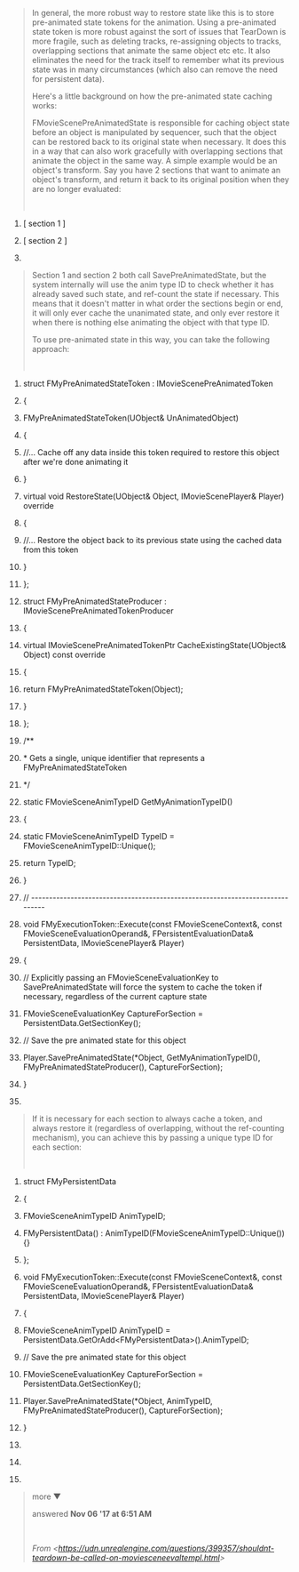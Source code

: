 > In general, the more robust way to restore state like this is to store pre-animated state tokens for the animation. Using a pre-animated state token is more robust against the sort of issues that TearDown is more fragile, such as deleting tracks, re-assigning objects to tracks, overlapping sections that animate the same object etc etc. It also eliminates the need for the track itself to remember what its previous state was in many circumstances (which also can remove the need for persistent data).
>
> Here's a little background on how the pre-animated state caching works:
>
> FMovieScenePreAnimatedState is responsible for caching object state before an object is manipulated by sequencer, such that the object can be restored back to its original state when necessary. It does this in a way that can also work gracefully with overlapping sections that animate the object in the same way. A simple example would be an object's transform. Say you have 2 sections that want to animate an object's transform, and return it back to its original position when they are no longer evaluated:
>
>  

1.  \[ section 1 \]

2.  \[ section 2 \]

3.   

> Section 1 and section 2 both call SavePreAnimatedState, but the system internally will use the anim type ID to check whether it has already saved such state, and ref-count the state if necessary. This means that it doesn't matter in what order the sections begin or end, it will only ever cache the unanimated state, and only ever restore it when there is nothing else animating the object with that type ID.
>
> To use pre-animated state in this way, you can take the following approach:
>
>  

1.  struct FMyPreAnimatedStateToken : IMovieScenePreAnimatedToken

2.  {

3.  FMyPreAnimatedStateToken(UObject& UnAnimatedObject)

4.  {

5.  //... Cache off any data inside this token required to restore this object after we're done animating it

6.  }

7.  virtual void RestoreState(UObject& Object, IMovieScenePlayer& Player) override

8.  {

9.  //... Restore the object back to its previous state using the cached data from this token

10. }

11. };

12. struct FMyPreAnimatedStateProducer : IMovieScenePreAnimatedTokenProducer

13. {

14. virtual IMovieScenePreAnimatedTokenPtr CacheExistingState(UObject& Object) const override

15. {

16. return FMyPreAnimatedStateToken(Object);

17. }

18. };

19. /\*\*

20. \* Gets a single, unique identifier that represents a FMyPreAnimatedStateToken

21. \*/

22. static FMovieSceneAnimTypeID GetMyAnimationTypeID()

23. {

24. static FMovieSceneAnimTypeID TypeID = FMovieSceneAnimTypeID::Unique();

25. return TypeID;

26. }

27. // ------------------------------------------------------------------------------

28. void FMyExecutionToken::Execute(const FMovieSceneContext&, const FMovieSceneEvaluationOperand&, FPersistentEvaluationData& PersistentData, IMovieScenePlayer& Player)

29. {

30. // Explicitly passing an FMovieSceneEvaluationKey to SavePreAnimatedState will force the system to cache the token if necessary, regardless of the current capture state

31. FMovieSceneEvaluationKey CaptureForSection = PersistentData.GetSectionKey();

32. // Save the pre animated state for this object

33. Player.SavePreAnimatedState(\*Object, GetMyAnimationTypeID(), FMyPreAnimatedStateProducer(), CaptureForSection);

34. }

35.  

> If it is necessary for each section to always cache a token, and always restore it (regardless of overlapping, without the ref-counting mechanism), you can achieve this by passing a unique type ID for each section:
>
>  

1.  struct FMyPersistentData

2.  {

3.  FMovieSceneAnimTypeID AnimTypeID;

4.  FMyPersistentData() : AnimTypeID(FMovieSceneAnimTypeID::Unique()) {}

5.  };

6.  void FMyExecutionToken::Execute(const FMovieSceneContext&, const FMovieSceneEvaluationOperand&, FPersistentEvaluationData& PersistentData, IMovieScenePlayer& Player)

7.  {

8.  FMovieSceneAnimTypeID AnimTypeID = PersistentData.GetOrAdd&lt;FMyPersistentData&gt;().AnimTypeID;

9.  // Save the pre animated state for this object

10. FMovieSceneEvaluationKey CaptureForSection = PersistentData.GetSectionKey();

11. Player.SavePreAnimatedState(\*Object, AnimTypeID, FMyPreAnimatedStateProducer(), CaptureForSection);

12. }

13.  

14.  

15.  

> more ▼
>
> answered **Nov 06 '17 at 6:51 AM**
>
>  
>
> *From &lt;<https://udn.unrealengine.com/questions/399357/shouldnt-teardown-be-called-on-moviesceneevaltempl.html>&gt;*
>
>
